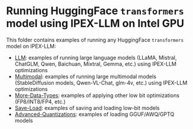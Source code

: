 # Running HuggingFace `transformers` model using IPEX-LLM on Intel GPU

This folder contains examples of running any HuggingFace `transformers` model on IPEX-LLM:

- [LLM](LLM): examples of running large language models (LLaMA, Mistral, ChatGLM, Qwen, Baichuan, Mixtral, Gemma, etc.) using IPEX-LLM optimizations
- [Multimodal](Multimodal): examples of running large multimodal models (StableDiffusion models, Qwen-VL-Chat, glm-4v, etc.) using IPEX-LLM optimizations
- [More-Data-Types](More-Data-Types): examples of applying other low bit optimizations (FP8/INT8/FP4, etc.)
- [Save-Load](Save-Load): examples of saving and loading low-bit models
- [Advanced-Quantizations](Advanced-Quantizations): examples of loading GGUF/AWQ/GPTQ models
